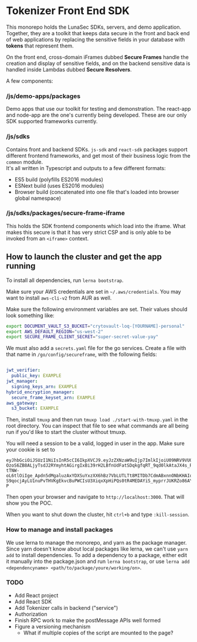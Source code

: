 
# Tokenizer Front End SDK

This monorepo holds the LunaSec SDKs, servers, and demo application.  Together, they are a toolkit that keeps data secure in the front and back end of web applications by replacing the sensitive fields in your database with **tokens** that represent them.

On the front end, cross-domain iFrames dubbed **Secure Frames** handle the creation and display of sensitive fields, and on the backend sensitive data is handled inside Lambdas dubbed **Secure Resolvers**.  

A few components:

### /js/demo-apps/packages
Demo apps that use our toolkit for testing and demonstration.  The react-app and node-app are the one's currently being developed.  These are our only SDK supported frameworks currently.  


### /js/sdks
Contains front and backend SDKs. 
`js-sdk` and `react-sdk` packages support different frontend frameworks, and get most of their business logic from the `common` module.  
It's all written in Typescript and outputs to a few different formats:
- ES5 build (polyfills ES2016 modules)
- ESNext build (uses ES2016 modules)
- Browser build (concatenated into one file that's loaded into browser global namespace)

### /js/sdks/packages/secure-frame-iframe
This holds the SDK frontend components which load into the iframe. What makes this secure is that it has very strict CSP and is only able to be invoked from an `<iframe>` context.


## How to launch the cluster and get the app running
To install all dependencies, run `lerna bootstrap`. 

Make sure your AWS credentials are set in `~/.aws/credentials`.  You may want to install `aws-cli-v2` from AUR as well.

Make sure the following environment variables are set.  Their values should look something like: 
```bash
export DOCUMENT_VAULT_S3_BUCKET="crytovault-loq-[YOURNAME]-personal"
export AWS_DEFAULT_REGION="us-west-2"
export SECURE_FRAME_CLIENT_SECRET="super-secret-value-yay"
```

We must also add a `secrets.yaml` file for the go services. Create a file with that name in `/go/config/secureframe`, with the following fields:
```yaml

jwt_verifier:
  public_key: EXAMPLE
jwt_manager:
  signing_keys_arn: EXAMPLE
hybrid_encryption_manager:
  secure_frame_keyset_arn: EXAMPLE
aws_gateway:
  s3_bucket: EXAMPLE
```

Then, install `tmuxp` and then run `tmuxp load ./start-with-tmuxp.yaml` in the root directory. You can inspect that file to see what commands are all being run if you'd like to start the cluster without tmuxp.

You will need a session to be a valid, logged in user in the app.  Make sure your cookie is set to 
```
eyJhbGciOiJSUzI1NiIsInR5cCI6IkpXVCJ9.eyJzZXNzaW9uIjp7ImlkIjoiU09NRV9VU0VSX0lEIn19.TMO1wxc0scGYAzHonwOs1dQQ_0n8usZEp_PEnJH1MM4SqWuWGeCz6c5waWlL7B4sGpdTMGUM0CMnzfhpyFhGj70C5zwBtf8u76cdzR_GgcQb1QoQswPeF-OzoS6ZB8ALjyTsdJ2RYmyhtAGirgIxBi39rH2LBfnUdFatSDqkgfqRT_9qd0lkAtaJX4s_RWn_9Hw_dv4RkFmwDl30OR3kZgSyHyHbVMqpbigCG5SMD4lVKTYcQx3vws_t6L_frPR3M22lJrlam093DJdRvEm9Kddr6MWSck_jNbyRdTyUN8XJFOLirbiu_GnhHm-tTNW-oL6tlOiIge_Apdn5dMgaluzAxYDXSuYxzXX6hBz7VbLUTLTt8MITDb7CdmABxnnONbKHAIo9U8M06rBfMatKWZJrOUvcMHTX7TNuh_c5H-S9qocjAyLU1nuPvTHVKgEkvcBuPWCIsU3XiqxXpHiPQs0tR4MEDAYiS_myprrJUKRZo86AY9DlG5Yd5giPaX-P
```
Then open your browser and navigate to `http://localhost:3000`. That will show you the POC.

When you want to shut down the cluster, hit `ctrl+b` and type `:kill-session`.  

### How to manage and install packages
We use lerna to manage the monorepo, and yarn as the package manager.  Since yarn doesn't know about local packages like lerna,
we can't use `yarn add` to install dependencies. To add a dependency to a package, either edit it 
manually into the package.json and run `lerna bootstrap`, or use `lerna add <dependencyname> <path/to/package/youre/working/on>`.

### TODO
- Add React project
- Add React SDK
- Add Tokenizer calls in backend ("service")
- Authorization
- Finish RPC work to make the postMessage APIs well formed
- Figure a versioning mechanism
  - What if multiple copies of the script are mounted to the page?

